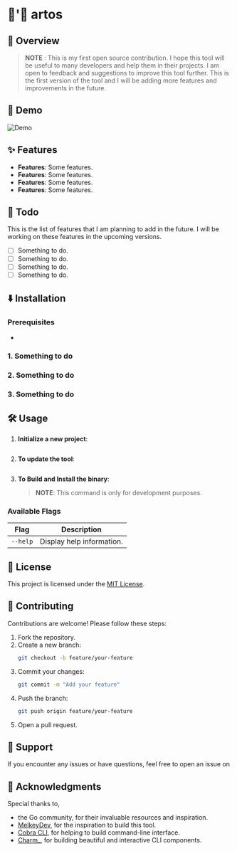 # 💸'🔎 artos

## 📝 Overview



> **NOTE** : This is my first open source contribution. I hope this tool will be useful to many developers and help them in their projects. I am open to feedback and suggestions to improve this tool further.
This is the first version of the tool and I will be adding more features and improvements in the future.

## 🚀 Demo
![Demo](./demo.gif)

## ✨ Features

- **Features**: Some features.
- **Features**: Some features.
- **Features**: Some features.
- **Features**: Some features.


## 🎯 Todo

This is the list of features that I am planning to add in the future. I will be working on these features in the upcoming versions.

- [ ] Something to do.
- [ ] Something to do.
- [ ] Something to do.
- [ ] Something to do.

## ⬇️ Installation

### Prerequisites
- 

### 1. Something to do

### 2. Something to do

### 3. Something to do



## 🛠️ Usage

1. **Initialize a new project**:

   ```
2. **To update the tool**:

   ```
3. **To Build and Install the binary**:
   > **NOTE**: This command is only for development purposes.


### Available Flags

| Flag            | Description                                         |
|-----------------|-----------------------------------------------------|
| `--help`        | Display help information.                           |



## 📄 License

This project is licensed under the [MIT License](LICENSE).

## 🤝 Contributing

Contributions are welcome! Please follow these steps:

1. Fork the repository.
2. Create a new branch:
   ```bash
   git checkout -b feature/your-feature
   ```
3. Commit your changes:
   ```bash
   git commit -m "Add your feature"
   ```
4. Push the branch:
   ```bash
   git push origin feature/your-feature
   ```
5. Open a pull request.

## 💪 Support

If you encounter any issues or have questions, feel free to open an issue on 

## 🙏 Acknowledgments

Special thanks to,
- the Go community, for their invaluable resources and inspiration.
- [MelkeyDev](https://github.com/MelkeyDev), for the inspiration to build this tool.
- [Cobra CLI](https://github.com/spf13/cobra), for helping to build command-line interface.
- [Charm_](https://github.com/charmbracelet), for building beautiful and interactive CLI components.
